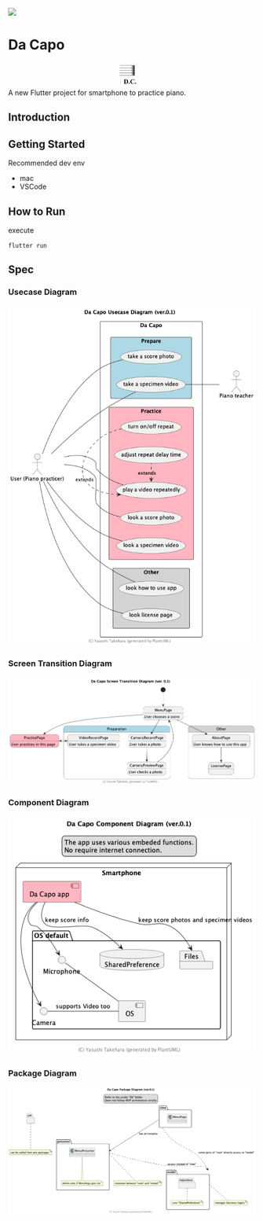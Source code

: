 ![](https://github.com/yasushitakehara/dacapo/workflows/test-dacapo/badge.svg)

# Da Capo
<div style="text-align: center">
<img src="assets/icon/app-icon.png" alt="Da Capo App Icon" style="border-radius: 20%;" width="50px"/>
</div>
A new Flutter project for smartphone to practice piano.

## Introduction


## Getting Started

Recommended dev env

* mac 
* VSCode

## How to Run
execute
```
flutter run
```

## Spec
### Usecase Diagram
![Usercase](out/spec/usecase/usecase.png)
### Screen Transition Diagram
![Usercase](out/spec/screen-transition-diagram/screen-transition-diagram.png)
### Component Diagram
![Usercase](out/spec/component-diagram/component-diagram.png)
### Package Diagram
![Usercase](out/spec/package-diagram/package-diagram.png)

